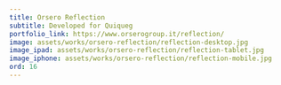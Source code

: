 ```yaml
---
title: Orsero Reflection
subtitle: Developed for Quiqueg
portfolio_link: https://www.orserogroup.it/reflection/
image: assets/works/orsero-reflection/reflection-desktop.jpg
image_ipad: assets/works/orsero-reflection/reflection-tablet.jpg
image_iphone: assets/works/orsero-reflection/reflection-mobile.jpg
ord: 16
---
```


